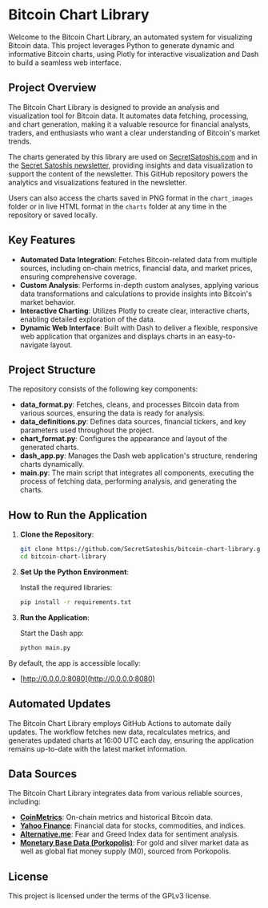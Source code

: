# Bitcoin Chart Library

Welcome to the Bitcoin Chart Library, an automated system for visualizing Bitcoin data. This project leverages Python to generate dynamic and informative Bitcoin charts, using Plotly for interactive visualization and Dash to build a seamless web interface.

## Project Overview

The Bitcoin Chart Library is designed to provide an analysis and visualization tool for Bitcoin data. It automates data fetching, processing, and chart generation, making it a valuable resource for financial analysts, traders, and enthusiasts who want a clear understanding of Bitcoin's market trends.

The charts generated by this library are used on [SecretSatoshis.com](https://secretsatoshis.com) and in the [Secret Satoshis newsletter](https://www.newsletter.secretsatoshis.com/), providing insights and data visualization to support the content of the newsletter. This GitHub repository powers the analytics and visualizations featured in the newsletter.

Users can also access the charts saved in PNG format in the `chart_images` folder or in live HTML format in the `charts` folder at any time in the repository or saved locally.

## Key Features

- **Automated Data Integration**: Fetches Bitcoin-related data from multiple sources, including on-chain metrics, financial data, and market prices, ensuring comprehensive coverage.
- **Custom Analysis**: Performs in-depth custom analyses, applying various data transformations and calculations to provide insights into Bitcoin's market behavior.
- **Interactive Charting**: Utilizes Plotly to create clear, interactive charts, enabling detailed exploration of the data.
- **Dynamic Web Interface**: Built with Dash to deliver a flexible, responsive web application that organizes and displays charts in an easy-to-navigate layout.

## Project Structure

The repository consists of the following key components:

- **data_format.py**: Fetches, cleans, and processes Bitcoin data from various sources, ensuring the data is ready for analysis.
- **data_definitions.py**: Defines data sources, financial tickers, and key parameters used throughout the project.
- **chart_format.py**: Configures the appearance and layout of the generated charts.
- **dash_app.py**: Manages the Dash web application's structure, rendering charts dynamically.
- **main.py**: The main script that integrates all components, executing the process of fetching data, performing analysis, and generating the charts.

## How to Run the Application

1. **Clone the Repository**:
   ```bash
   git clone https://github.com/SecretSatoshis/bitcoin-chart-library.git
   cd bitcoin-chart-library
   ```

2. **Set Up the Python Environment**:
   
   Install the required libraries:
   ```bash
   pip install -r requirements.txt
   ```

3. **Run the Application**:
   
   Start the Dash app:
   ```bash
   python main.py
   ```

By default, the app is accessible locally:
   - [http://0.0.0.0:8080](http://0.0.0.0:8080)

## Automated Updates

The Bitcoin Chart Library employs GitHub Actions to automate daily updates. The workflow fetches new data, recalculates metrics, and generates updated charts at 16:00 UTC each day, ensuring the application remains up-to-date with the latest market information. 

## Data Sources

The Bitcoin Chart Library integrates data from various reliable sources, including:

- **[CoinMetrics](https://coinmetrics.io/)**: On-chain metrics and historical Bitcoin data.
- **[Yahoo Finance](https://finance.yahoo.com/)**: Financial data for stocks, commodities, and indices.
- **[Alternative.me](https://alternative.me/crypto/fear-and-greed-index/)**: Fear and Greed Index data for sentiment analysis.
- **[Monetary Base Data (Porkopolis)](https://www.porkopolis.io/quarterly/)**: For gold and silver market data as well as global fiat money supply (M0), sourced from Porkopolis.

## License

This project is licensed under the terms of the GPLv3 license.
